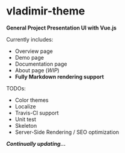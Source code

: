 # vladimir-theme

**General Project Presentation UI with Vue.js**

Currently includes:

- Overview page
- Demo page
- Documentation page
- About page (*WIP*)
- **Fully Markdown rendering support**

TODOs:

- Color themes
- Localize
- Travis-CI support
- Unit test
- Skeleton
- Server-Side Rendering / SEO optimization

***Continually updating...***
